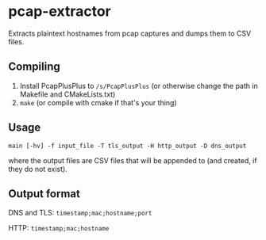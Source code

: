 # pcap-extractor

Extracts plaintext hostnames from pcap captures and dumps them to CSV files.

## Compiling

 1. Install PcapPlusPlus to `/s/PcapPlusPlus` (or otherwise change the path in Makefile and CMakeLists.txt)
 2. `make` (or compile with cmake if that's your thing)

## Usage

    main [-hv] -f input_file -T tls_output -H http_output -D dns_output

where the output files are CSV files that will be appended to (and created, if they do not exist).

## Output format

DNS and TLS: `timestamp;mac;hostname;port`

HTTP: `timestamp;mac;hostname`
